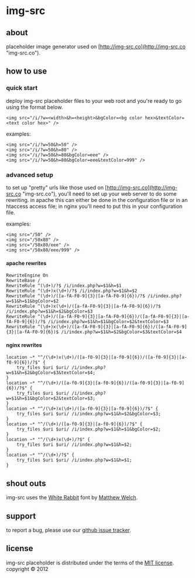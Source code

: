 # img-src #

## about ##

placeholder image generator used on [http://img-src.co](http://img-src.co "img-src.co").

## how to use ##

### quick start ###

deploy img-src placeholder files to your web root and you're ready to go using the format below.

    <img src="/i/?w=<width>&h=<height>&bgColor=<bg color hex>&textColor=<text color hex>" />

examples:

	<img src="/i/?w=50&h=50" />
	<img src="/i/?w=50&h=80" />
	<img src="/i/?w=50&h=80&bgColor=eee" />
	<img src="/i/?w=50&h=80&bgColor=eee&textColor=999" />

### advanced setup ###

to set up "pretty" urls like those used on [http://img-src.co](http://img-src.co "img-src.co"), you'll need to set up your web server to do some rewriting. in apache this can either be done in the configuration file or in an htaccess access file; in nginx you'll need to put this in your configuration file.

examples:

	<img src="/50" />
	<img src="/50x80" />
	<img src="/50x80/eee" />
	<img src="/50x80/eee/999" />

#### apache rewrites ####

	RewriteEngine On
	RewriteBase /
	RewriteRule ^(\d+)/?$ /i/index.php?w=$1&h=$1
	RewriteRule ^(\d+)x(\d+)/?$ /i/index.php?w=$1&h=$2
	RewriteRule ^(\d+)/([a-fA-F0-9]{3}|[a-fA-F0-9]{6})/?$ /i/index.php?w=$1&h=$1&bgColor=$2
	RewriteRule ^(\d+)x(\d+)/([a-fA-F0-9]{3}|[a-fA-F0-9]{6})/?$ /i/index.php?w=$1&h=$2&bgColor=$3
	RewriteRule ^(\d+)/([a-fA-F0-9]{3}|[a-fA-F0-9]{6})/([a-fA-F0-9]{3}|[a-fA-F0-9]{6})/?$ /i/index.php?w=$1&h=$1&bgColor=$2&textColor=$3
	RewriteRule ^(\d+)x(\d+)/([a-fA-F0-9]{3}|[a-fA-F0-9]{6})/([a-fA-F0-9]{3}|[a-fA-F0-9]{6})$ /i/index.php?w=$1&h=$2&bgColor=$3&textColor=$4

#### nginx rewrites ####

	location ~* "^/(\d+)x(\d+)/([a-f0-9]{3}|[a-f0-9]{6})/([a-f0-9]{3}|[a-f0-9]{6})/?$" {
	    try_files $uri $uri/ /i/index.php?w=$1&h=$2&bgColor=$3&textColor=$4;
	}
	location ~* "^/(\d+)/([a-f0-9]{3}|[a-f0-9]{6})/([a-f0-9]{3}|[a-f0-9]{6})/?$" {
	    try_files $uri $uri/ /i/index.php?w=$1&h=$1&bgColor=$2&textColor=$3;
	}
	location ~* "^/(\d+)x(\d+)/([a-f0-9]{3}|[a-f0-9]{6})/?$" {
	    try_files $uri $uri/ /i/index.php?w=$1&h=$2&bgColor=$3;
	}
	location ~* "^/(\d+)/([a-f0-9]{3}|[a-f0-9]{6})/?$" {
	    try_files $uri $uri/ /i/index.php?w=$1&h=$1&bgColor=$2;
	}
	location ~* "^/(\d+)x(\d+)/?$" {
	    try_files $uri $uri/ /i/index.php?w=$1&h=$2;
	}
	location ~* "^/(\d+)/?$" {
	    try_files $uri $uri/ /i/index.php?w=$1&h=$1;
	}

## shout outs ##

img-src uses the [White Rabbit](http://www.squaregear.net/fonts/whitrabt.shtml "White Rabbit") font by [Matthew Welch](http://www.squaregear.net/ "Matthew Welch").

## support ##

to report a bug, please use our [github issue tracker](https://github.com/img-src/placeholder/issues "github issue tracker").

## license ##
img-src placeholder is distributed under the terms of the [MIT license](http://www.opensource.org/licenses/mit-license.php). copyright © 2012